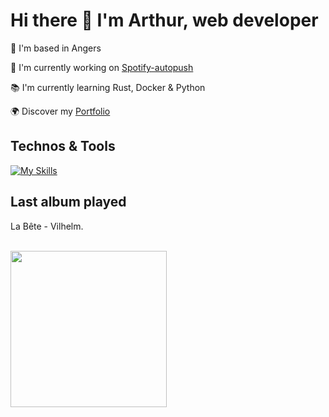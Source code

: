 # Hi there 👋 I'm Arthur, web developer

📍 I'm based in Angers

🚀 I'm currently working on [Spotify-autopush](https://github.com/abroudoux/spotify-autopush.git)

📚 I'm currently learning Rust, Docker & Python

🌍 Discover my [Portfolio](https://abroudoux-portfolio.vercel.app/)

## Technos & Tools

[![My Skills](https://skillicons.dev/icons?i=js,typescript,scss,react,tailwind,nestjs,git,bash,nodejs,mongodb,rust,python,postman,docker,postgres,laravel&perline=8)](https://skillicons.dev)

## Last album played

<div>
    <p>La Bête - Vilhelm.</p>
    <br>
    <img style="width: 250px;" src="https://i.scdn.co/image/ab67616d0000b273f8ac65affe67d5cdf67097b2"/>
</div>
